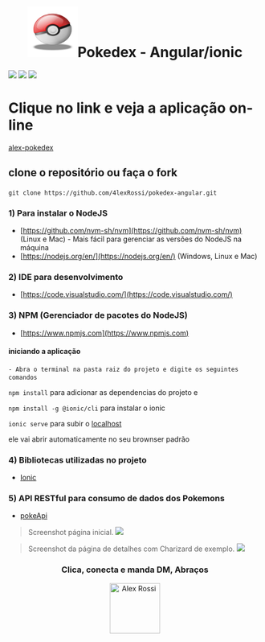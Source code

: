 <h1 align="center"><img src="/pokeball.png" width="100px" height="100px" alt="imagem de uma pokebola">Pokedex - Angular/ionic</h1>

![](https://img.shields.io/github/stars/4lexRossi/pokedex-angular.svg) ![](https://img.shields.io/github/forks/4lexRossi/pokedex-angular.svg) ![](https://img.shields.io/github/issues/4lexRossi/pokedex-angular.svg)

# Clique no link e veja a aplicação on-line
[alex-pokedex](https://alex-pokedex.herokuapp.com/)


## clone o repositório ou faça o fork

`git clone https://github.com/4lexRossi/pokedex-angular.git`

### 1) Para instalar o NodeJS
- [https://github.com/nvm-sh/nvm](https://github.com/nvm-sh/nvm) (Linux e Mac) - Mais fácil para gerenciar as versões do NodeJS na máquina
- [https://nodejs.org/en/](https://nodejs.org/en/) (Windows, Linux e Mac)

### 2) IDE para desenvolvimento
- [https://code.visualstudio.com/](https://code.visualstudio.com/)

### 3) NPM (Gerenciador de pacotes do NodeJS)
- [https://www.npmjs.com](https://www.npmjs.com)

#### iniciando a aplicação
	
	- Abra o terminal na pasta raiz do projeto e digite os seguintes comandos
  `npm install` para adicionar as dependencias do projeto e
  
  `npm install -g @ionic/cli` para instalar o ionic

  `ionic serve` para subir o [localhost](http://localhost:8100)

  ele vai abrir automaticamente no seu brownser padrão

### 4) Bibliotecas utilizadas no projeto
- [Ionic](https://ionicframework.com/)

### 5) API RESTful para consumo de dados dos Pokemons
- [pokeApi](https://pokeapi.co/)

> Screenshot página inicial.
![](https://imgur.com/DrzMu6A.jpg)



> Screenshot da página de detalhes com Charizard de exemplo.
![](https://imgur.com/g6uM7y3.jpg)


<h3 align="center">Clica, conecta e manda DM, Abraços</h3>

<p align="center">
  <a href="https://www.linkedin.com/in/4lex/">
    <img src="https://avatars3.githubusercontent.com/u/62000504?s=400&u=9077ec8b32016a8accbb59dfc8e6d217b7b1b468&v=4" title="Alex Rossi" width="100" height="100">
  </a>
